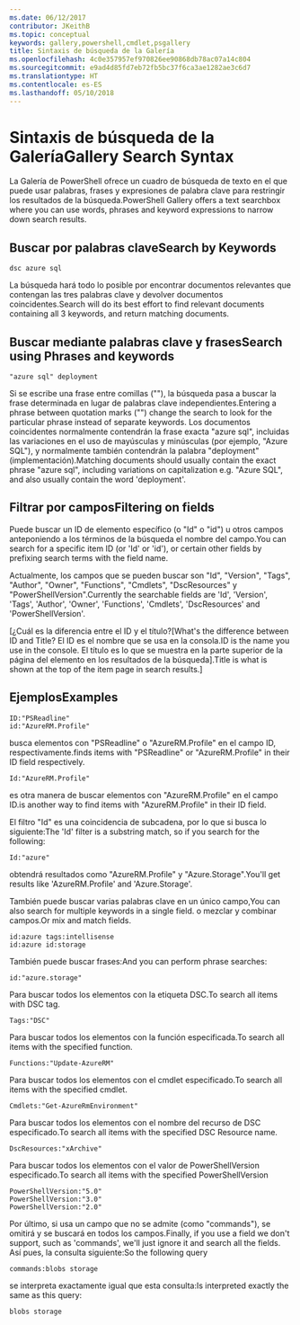 ```yaml
---
ms.date: 06/12/2017
contributor: JKeithB
ms.topic: conceptual
keywords: gallery,powershell,cmdlet,psgallery
title: Sintaxis de búsqueda de la Galería
ms.openlocfilehash: 4c0e357957ef970826ee90868db78ac07a14c804
ms.sourcegitcommit: e9ad4d85fd7eb72fb5bc37f6ca3ae1282ae3c6d7
ms.translationtype: HT
ms.contentlocale: es-ES
ms.lasthandoff: 05/10/2018
---
```

# <a name="gallery-search-syntax"></a><span data-ttu-id="e14c8-103">Sintaxis de búsqueda de la Galería</span><span class="sxs-lookup"><span data-stu-id="e14c8-103">Gallery Search Syntax</span></span>

<span data-ttu-id="e14c8-104">La Galería de PowerShell ofrece un cuadro de búsqueda de texto en el que puede usar palabras, frases y expresiones de palabra clave para restringir los resultados de la búsqueda.</span><span class="sxs-lookup"><span data-stu-id="e14c8-104">PowerShell Gallery offers a text searchbox where you can use words, phrases and keyword expressions to narrow down search results.</span></span>

## <a name="search-by-keywords"></a><span data-ttu-id="e14c8-105">Buscar por palabras clave</span><span class="sxs-lookup"><span data-stu-id="e14c8-105">Search by Keywords</span></span>

    dsc azure sql

<span data-ttu-id="e14c8-106">La búsqueda hará todo lo posible por encontrar documentos relevantes que contengan las tres palabras clave y devolver documentos coincidentes.</span><span class="sxs-lookup"><span data-stu-id="e14c8-106">Search will do its best effort to find relevant documents containing all 3 keywords, and return matching documents.</span></span>

## <a name="search-using-phrases-and-keywords"></a><span data-ttu-id="e14c8-107">Buscar mediante palabras clave y frases</span><span class="sxs-lookup"><span data-stu-id="e14c8-107">Search using Phrases and keywords</span></span>

    "azure sql" deployment

<span data-ttu-id="e14c8-108">Si se escribe una frase entre comillas (""), la búsqueda pasa a buscar la frase determinada en lugar de palabras clave independientes.</span><span class="sxs-lookup"><span data-stu-id="e14c8-108">Entering a phrase between quotation marks ("") change the search to look for the particular phrase instead of separate keywords.</span></span>
<span data-ttu-id="e14c8-109">Los documentos coincidentes normalmente contendrán la frase exacta "azure sql", incluidas las variaciones en el uso de mayúsculas y minúsculas (por ejemplo, "Azure SQL"), y normalmente también contendrán la palabra "deployment" (implementación).</span><span class="sxs-lookup"><span data-stu-id="e14c8-109">Matching documents should usually contain the exact phrase "azure sql", including variations on capitalization e.g. "Azure SQL", and also usually contain the word 'deployment'.</span></span>

## <a name="filtering-on-fields"></a><span data-ttu-id="e14c8-110">Filtrar por campos</span><span class="sxs-lookup"><span data-stu-id="e14c8-110">Filtering on fields</span></span>

<span data-ttu-id="e14c8-111">Puede buscar un ID de elemento específico (o "Id" o "id") u otros campos anteponiendo a los términos de la búsqueda el nombre del campo.</span><span class="sxs-lookup"><span data-stu-id="e14c8-111">You can search for a specific item ID (or 'Id' or 'id'), or certain other fields by prefixing search terms with the field name.</span></span>

<span data-ttu-id="e14c8-112">Actualmente, los campos que se pueden buscar son "Id", "Version", "Tags", "Author", "Owner", "Functions", "Cmdlets", "DscResources" y "PowerShellVersion".</span><span class="sxs-lookup"><span data-stu-id="e14c8-112">Currently the searchable fields are 'Id', 'Version', 'Tags', 'Author', 'Owner', 'Functions', 'Cmdlets', 'DscResources' and 'PowerShellVersion'.</span></span>

<span data-ttu-id="e14c8-113">[¿Cuál es la diferencia entre el ID y el título?</span><span class="sxs-lookup"><span data-stu-id="e14c8-113">[What's the difference between ID and Title?</span></span> <span data-ttu-id="e14c8-114">El ID es el nombre que se usa en la consola.</span><span class="sxs-lookup"><span data-stu-id="e14c8-114">ID is the name you use in the console.</span></span> <span data-ttu-id="e14c8-115">El título es lo que se muestra en la parte superior de la página del elemento en los resultados de la búsqueda].</span><span class="sxs-lookup"><span data-stu-id="e14c8-115">Title is what is shown at the top of the item page in search results.]</span></span>

## <a name="examples"></a><span data-ttu-id="e14c8-116">Ejemplos</span><span class="sxs-lookup"><span data-stu-id="e14c8-116">Examples</span></span>

    ID:"PSReadline"
    id:"AzureRM.Profile"

<span data-ttu-id="e14c8-117">busca elementos con "PSReadline" o "AzureRM.Profile" en el campo ID, respectivamente.</span><span class="sxs-lookup"><span data-stu-id="e14c8-117">finds items with "PSReadline" or "AzureRM.Profile" in their ID field respectively.</span></span>

    Id:"AzureRM.Profile"

<span data-ttu-id="e14c8-118">es otra manera de buscar elementos con "AzureRM.Profile" en el campo ID.</span><span class="sxs-lookup"><span data-stu-id="e14c8-118">is another way to find items with "AzureRM.Profile" in their ID field.</span></span>

<span data-ttu-id="e14c8-119">El filtro "Id" es una coincidencia de subcadena, por lo que si busca lo siguiente:</span><span class="sxs-lookup"><span data-stu-id="e14c8-119">The 'Id' filter is a substring match, so if you search for the following:</span></span>

    Id:"azure"

<span data-ttu-id="e14c8-120">obtendrá resultados como "AzureRM.Profile" y "Azure.Storage".</span><span class="sxs-lookup"><span data-stu-id="e14c8-120">You'll get results like 'AzureRM.Profile' and 'Azure.Storage'.</span></span>

<span data-ttu-id="e14c8-121">También puede buscar varias palabras clave en un único campo,</span><span class="sxs-lookup"><span data-stu-id="e14c8-121">You can also search for multiple keywords in a single field.</span></span> <span data-ttu-id="e14c8-122">o mezclar y combinar campos.</span><span class="sxs-lookup"><span data-stu-id="e14c8-122">Or mix and match fields.</span></span>

    id:azure tags:intellisense
    id:azure id:storage

<span data-ttu-id="e14c8-123">También puede buscar frases:</span><span class="sxs-lookup"><span data-stu-id="e14c8-123">And you can perform phrase searches:</span></span>

    id:"azure.storage"


<span data-ttu-id="e14c8-124">Para buscar todos los elementos con la etiqueta DSC.</span><span class="sxs-lookup"><span data-stu-id="e14c8-124">To search all items with DSC tag.</span></span>

    Tags:"DSC"

<span data-ttu-id="e14c8-125">Para buscar todos los elementos con la función especificada.</span><span class="sxs-lookup"><span data-stu-id="e14c8-125">To search all items with the specified function.</span></span>

    Functions:"Update-AzureRM"

<span data-ttu-id="e14c8-126">Para buscar todos los elementos con el cmdlet especificado.</span><span class="sxs-lookup"><span data-stu-id="e14c8-126">To search all items with the specified cmdlet.</span></span>

    Cmdlets:"Get-AzureRmEnvironment"

<span data-ttu-id="e14c8-127">Para buscar todos los elementos con el nombre del recurso de DSC especificado.</span><span class="sxs-lookup"><span data-stu-id="e14c8-127">To search all items with the specified DSC Resource name.</span></span>

    DscResources:"xArchive"

<span data-ttu-id="e14c8-128">Para buscar todos los elementos con el valor de PowerShellVersion especificado.</span><span class="sxs-lookup"><span data-stu-id="e14c8-128">To search all items with the specified PowerShellVersion</span></span>

    PowerShellVersion:"5.0"
    PowerShellVersion:"3.0"
    PowerShellVersion:"2.0"


<span data-ttu-id="e14c8-129">Por último, si usa un campo que no se admite (como "commands"), se omitirá y se buscará en todos los campos.</span><span class="sxs-lookup"><span data-stu-id="e14c8-129">Finally, if you use a field we don't support, such as 'commands', we'll just ignore it and search all the fields.</span></span> <span data-ttu-id="e14c8-130">Así pues, la consulta siguiente:</span><span class="sxs-lookup"><span data-stu-id="e14c8-130">So the following query</span></span>

    commands:blobs storage

<span data-ttu-id="e14c8-131">se interpreta exactamente igual que esta consulta:</span><span class="sxs-lookup"><span data-stu-id="e14c8-131">Is interpreted exactly the same as this query:</span></span>

    blobs storage